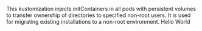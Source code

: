 This kustomization injects initContainers in all pods with persistent volumes to transfer ownership of directories to
specified non-root users. It is used for migrating existing installations to a non-root environment.
Hello World
